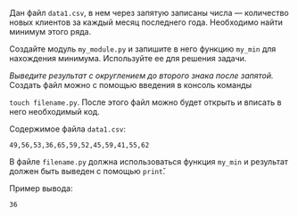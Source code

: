 Дан файл `data1.csv`, в нем через запятую записаны числа — количество новых клиентов за каждый месяц последнего года. Необходимо найти минимум этого ряда.

Создайте модуль `my_module.py` и запишите в него функцию `my_min` для нахождения минимума. Используйте ее для решения задачи.

*Выведите результат с округлением до второго знака после запятой.*
Создать файл можно с помощью введения в консоль команды

`touch filename.py`. После этого файл можно будет открыть и вписать в него необходимый код.


Содержимое файла `data1.csv`:
```
49,56,53,36,65,59,52,45,59,41,55,62
```

В файле `filename.py` должна использоваться функция `my_min` и результат должен быть выведен с помощью `print`̆.

Пример вывода:
```
36
```